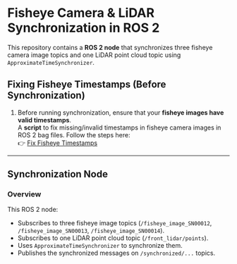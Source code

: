# Fisheye Camera & LiDAR Synchronization in ROS 2

This repository contains a **ROS 2 node** that synchronizes three fisheye camera image topics and one LiDAR point cloud topic using `ApproximateTimeSynchronizer`.

## Fixing Fisheye Timestamps (Before Synchronization)

1. Before running synchronization, ensure that your **fisheye images have valid timestamps**.  
A **script** to fix missing/invalid timestamps in fisheye camera images in ROS 2 bag files.
Follow the steps here:  
👉 [Fix Fisheye Timestamps](https://github.com/Prabuddhi-05/fix_fisheye)

---

## Synchronization Node

### **Overview**
This ROS 2 node:
- Subscribes to three fisheye image topics (`/fisheye_image_SN00012`, `/fisheye_image_SN00013`, `/fisheye_image_SN00014`).
- Subscribes to one LiDAR point cloud topic (`/front_lidar/points`).
- Uses `ApproximateTimeSynchronizer` to synchronize them.
- Publishes the synchronized messages on `/synchronized/...` topics.

